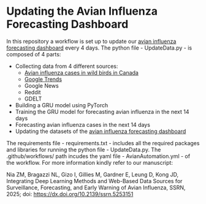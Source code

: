 # Updating the Avian Influenza Forecasting Dashboard

In this repository a workflow is set up to update our [avian influenza forecasting dashboard](https://aimmlab.org/early-warning-system-for-avian-influenza-outbreaks) every 4 days. The python file - UpdateData.py - is composed of 4 parts:
- Collecting data from 4 different sources:
    * [Avian influenza cases in wild birds in Canada](https://www.arcgis.com/apps/dashboards/89c779e98cdf492c899df23e1c38fdbc)
    * [Google Trends](https://trends.google.com/trends/explore?date=now%201-d&geo=CA&q=%2Fm%2F0292d3&hl=en)
    * Google News
    * Reddit
    * GDELT
- Building a GRU model using PyTorch
- Training the GRU model for forecasting avian influenza in the next 14 days
- Forecasting avian influenza cases in the next 14 days
- Updating the datasets of the [avian influenza forecasting dashboard](https://aimmlab.org/early-warning-system-for-avian-influenza-outbreaks) 

The requirements file - requirements.txt -  includes all the required packages and libraries for running the python file - UpdateData.py.
The .github/workflows/ path incudes the yaml file - AvianAutomation.yml -  of the workflow.
For more information kindly refer to our manuscript:

Nia ZM, Bragazzi NL, Gizo I, Gillies M, Gardner E, Leung D, Kong JD, Integrating Deep Learning Methods and Web-Based Data Sources for Surveillance, Forecasting, and Early Warning of Avian Influenza, SSRN, 2025; doi: https://dx.doi.org/10.2139/ssrn.5253151
